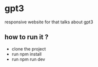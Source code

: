 # gpt3
responsive website for that talks about gpt3 

## how to run it ?

- clone the project
- run npm install
- run npm run dev

